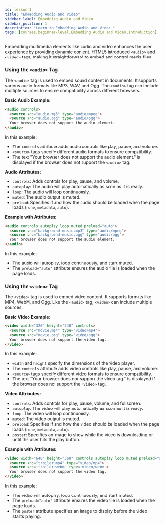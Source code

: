 ```yaml
---
id: lesson-1
title: "Embedding Audio and Video"
sidebar_label: Embedding Audio and Video
sidebar_position: 1
description: "Learn to Embedding Audio and Video."
tags: [courses,beginner-level,Embedding Audio and Video,Introduction]
---  
```

 

Embedding multimedia elements like audio and video enhances the user experience by providing dynamic content. HTML5 introduced `<audio>` and `<video>` tags, making it straightforward to embed and control media files.

### Using the `<audio>` Tag

The `<audio>` tag is used to embed sound content in documents. It supports various audio formats like MP3, WAV, and Ogg. The `<audio>` tag can include multiple sources to ensure compatibility across different browsers.

**Basic Audio Example:**
```html
<audio controls>
  <source src="audio.mp3" type="audio/mpeg">
  <source src="audio.ogg" type="audio/ogg">
  Your browser does not support the audio element.
</audio>
```

In this example:
- The `controls` attribute adds audio controls like play, pause, and volume.
- `<source>` tags specify different audio formats to ensure compatibility.
- The text "Your browser does not support the audio element." is displayed if the browser does not support the `<audio>` tag.

**Audio Attributes:**
- `controls`: Adds controls for play, pause, and volume.
- `autoplay`: The audio will play automatically as soon as it is ready.
- `loop`: The audio will loop continuously.
- `muted`: The audio output is muted.
- `preload`: Specifies if and how the audio should be loaded when the page loads (`none`, `metadata`, `auto`).

**Example with Attributes:**
```html
<audio controls autoplay loop muted preload="auto">
  <source src="background-music.mp3" type="audio/mpeg">
  <source src="background-music.ogg" type="audio/ogg">
  Your browser does not support the audio element.
</audio>
```
In this example:
- The audio will autoplay, loop continuously, and start muted.
- The `preload="auto"` attribute ensures the audio file is loaded when the page loads.

### Using the `<video>` Tag

The `<video>` tag is used to embed video content. It supports formats like MP4, WebM, and Ogg. Like the `<audio>` tag, `<video>` can include multiple sources.

**Basic Video Example:**
```html
<video width="320" height="240" controls>
  <source src="movie.mp4" type="video/mp4">
  <source src="movie.ogg" type="video/ogg">
  Your browser does not support the video tag.
</video>
```

In this example:
- `width` and `height` specify the dimensions of the video player.
- The `controls` attribute adds video controls like play, pause, and volume.
- `<source>` tags specify different video formats to ensure compatibility.
- The text "Your browser does not support the video tag." is displayed if the browser does not support the `<video>` tag.

**Video Attributes:**
- `controls`: Adds controls for play, pause, volume, and fullscreen.
- `autoplay`: The video will play automatically as soon as it is ready.
- `loop`: The video will loop continuously.
- `muted`: The video output is muted.
- `preload`: Specifies if and how the video should be loaded when the page loads (`none`, `metadata`, `auto`).
- `poster`: Specifies an image to show while the video is downloading or until the user hits the play button.

**Example with Attributes:**
```html
<video width="640" height="360" controls autoplay loop muted preload="auto" poster="thumbnail.jpg">
  <source src="trailer.mp4" type="video/mp4">
  <source src="trailer.webm" type="video/webm">
  Your browser does not support the video tag.
</video>
```

In this example:
- The video will autoplay, loop continuously, and start muted.
- The `preload="auto"` attribute ensures the video file is loaded when the page loads.
- The `poster` attribute specifies an image to display before the video starts playing.